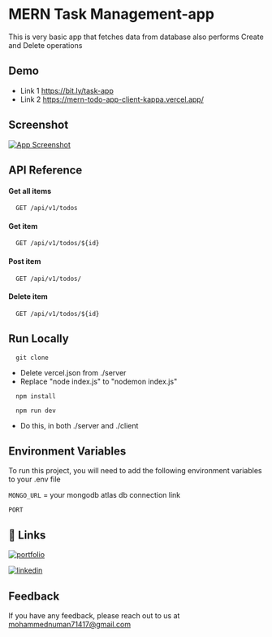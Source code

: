 
# MERN Task Management-app

This is very basic app that fetches data from database also performs Create and Delete operations

## Demo

- Link 1 https://bit.ly/task-app
- Link 2 https://mern-todo-app-client-kappa.vercel.app/


## Screenshot

[![App Screenshot](https://lh3.googleusercontent.com/pw/AIL4fc_1uSwTR-2r-b31vniP4J0mYiAwbMaQMnAjNKp95OZBQ2W3opTyc0TP2c4IQLqEP_h0MtSCQbDBLJ72zKju_eSOutznEgMLn4GH9LZxSgfswzvw_pvr-4JtaO8A3dOUx8JOaXxcb0D9Lr0MYIPcvozQ_Siuyz3w9AxMUtKPIKnmrtNBM01DRdEZwcoHXghPHmWs0c2kWuxUv6AOiKKFRWYAYJ2iAYxP-qbo7FZrYIm_ubpG8YNrz2gFXdMUtSKgsogdkiDSfmIVu2l2jLWYx-6n4utrnVAycwT9fBq547CmamaZiqSBz5Bh37R9u7qPvUtu9kgP-1vrSeMHZFxlXWA22MLUU00ckgcABkibEBZudt2bseLpiN8vSesgThuQl5JznH79QxR1abbJTJ3Y5r7IXpXxBT8khYNxOgQXagWHgKTSIKpuaUy0pSZFfcc7q6ASqYNGiFms7VJqPal-9-5ZbQ9YH4aiJh_UfUMnRLM5lFqtppE00sIraYwscfEJkk39Y2gwvpbO2EJCo4gmibJbzGGF11fkYpG5oFj7Sp8agofqW5GrSVLDVj4kOZCuRf6A0ayjKzWrp8OPq24SZOTb86AmYqMmd5ZaaAMVzcmpGPj4qQes9PQnTasrJSHhYo3Fj5DtRgI7yevTzmxCfQuLUraREYESZUXcYgGF4eG9Qm-OTTxDmzIUT17tMAABffquf9OTe4v3VzHrRRlP3pAFWrPEcANnvbwLQ_wnHqcFS2H3HBduNyAoNP6tRLt4SvnCj_4wtBLcz_Tq4ZI3ko7UvyNAbnV9y5SRRIeC0G855FE0Fiuf9YDvHxlYuGe97yYsD0Rf-EMLzFXzmRpWeJqBv1wZjMB5Y_aT2cvKWfrZnLxqeQDfjOnxWxvU0G5sR4I-XBS_f72ZEceSuZ2-DWZatQ=w333-h639-s-no?authuser=0)](https://mern-todo-app-client-kappa.vercel.app/
)


## API Reference

#### Get all items

```
  GET /api/v1/todos
```

#### Get item

```
  GET /api/v1/todos/${id}
```

#### Post item

```
  GET /api/v1/todos/
```

#### Delete item

```
  GET /api/v1/todos/${id}
```



## Run Locally


```
  git clone
```

- Delete vercel.json from ./server
- Replace "node index.js" to "nodemon index.js"

```
  npm install
```
```
  npm run dev
```

- Do this, in both ./server and ./client

###

## Environment Variables

To run this project, you will need to add the following environment variables to your .env file

`MONGO_URL` = your mongodb atlas db connection link

`PORT` 


## 🔗 Links
[![portfolio](https://img.shields.io/badge/my_portfolio-000?style=for-the-badge&logo=ko-fi&logoColor=white)](https://64d72a4e2fce3c56481942c1--silver-heliotrope-7e098d.netlify.app/)

[![linkedin](https://img.shields.io/badge/linkedin-0A66C2?style=for-the-badge&logo=linkedin&logoColor=white)](https://www.linkedin.com/in/mohammed-numan-raza-ab980b202)




## Feedback

If you have any feedback, please reach out to us at mohammednuman71417@gmail.com

